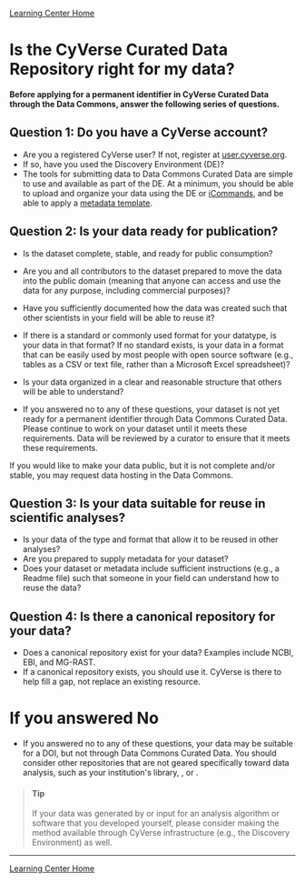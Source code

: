 [Learning Center Home](http://learning.cyverse.org/)

# Is the CyVerse Curated Data Repository right for my data?

**Before applying for a permanent identifier in CyVerse Curated Data
through the Data Commons, answer the following series of questions.**

## Question 1: Do you have a CyVerse account?

- Are you a registered CyVerse user? If not, register at [user.cyverse.org](https://user.cyverse.org/).
- If so, have you used the Discovery Environment (DE)?
- The tools for submitting data to Data Commons Curated Data are
    simple to use and available as part of the DE. At a minimum, you
    should be able to upload and organize your data using the DE or [iCommands](https://learning.cyverse.org/projects/data_store_guide/en/latest/step2.html),
    and be able to apply a [metadata template](https://cyverse.atlassian.net/wiki/spaces/DEmanual/overview).

## Question 2: Is your data ready for publication?

- Is the dataset complete, stable, and ready for public consumption?

- Are you and all contributors to the dataset prepared to move the data
into the public domain (meaning that anyone can access and use the data
for any purpose, including commercial purposes)?
- Have you sufficiently documented how the data was created such that other scientists in your
field will be able to reuse it? 
- If there is a standard or commonly used format for your datatype, is your data in that format? If no
standard exists, is your data in a format that can be easily used by
most people with open source software (e.g., tables as a CSV or text
file, rather than a Microsoft Excel spreadsheet)? 
- Is your data organized in a clear and reasonable structure that others will be able
to understand? 
- If you answered no to any of these questions, your dataset is not yet ready for a permanent identifier through Data Commons
Curated Data. Please continue to work on your dataset until it meets
these requirements. Data will be reviewed by a curator to ensure that it
meets these requirements.

If you would like to make your data public, but it is not complete
and/or stable, you may request data hosting in the Data Commons.

## Question 3: Is your data suitable for reuse in scientific analyses?

- Is your data of the type and format that allow it to be reused in
    other analyses?
- Are you prepared to supply metadata for your dataset?
- Does your dataset or metadata include sufficient instructions (e.g.,
    a Readme file) such that someone in your field can understand how to
    reuse the data?

## Question 4: Is there a canonical repository for your data?

- Does a canonical repository exist for your data? Examples include
    NCBI, EBI, and MG-RAST.
- If a canonical repository exists, you should use it. CyVerse is
    there to help fill a gap, not replace an existing resource.

# If you answered No

- If you answered no to any of these questions, your data may be
    suitable for a DOI, but not through Data Commons Curated Data. You
    should consider other repositories that are not geared specifically
    toward data analysis, such as your institution's library, , or .

> #### Tip
> If your data was generated by or input for an analysis algorithm or software that you developed yourself, please consider making the method
> available through CyVerse infrastructure (e.g., the Discovery
> Environment) as well.

------------------------------------------------------------------------

[Learning Center Home](http://learning.cyverse.org/)